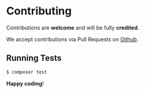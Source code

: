 # Contributing

Contributions are **welcome** and will be fully **credited**.

We accept contributions via Pull Requests on [Github](https://github.com/abzudev/laravel-spa-seo).

## Running Tests

``` bash
$ composer test
```

**Happy coding**!
